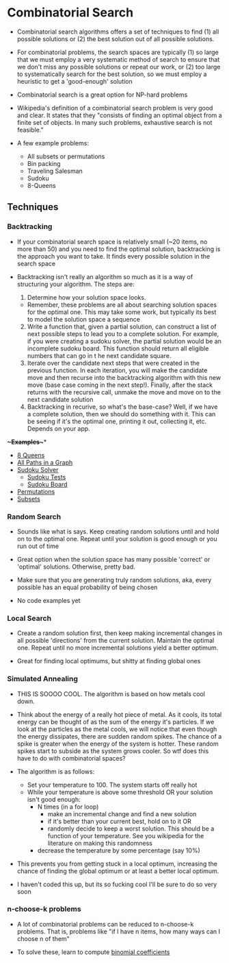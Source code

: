 # Combinatorial Search

* Combinatorial search algorithms offers a set of techniques to find (1) all
possible solutions or (2) the best solution out of all possible solutions.

* For combinatorial problems, the search spaces are typically (1) so large that we must
employ a very systematic method of search to ensure that we don't miss any
possible solutions or repeat our work, or (2) too large to systematically search
for the best solution, so we must employ a heuristic to get a 'good-enough' solution

* Combinatorial search is a great option for NP-hard problems

* Wikipedia's definition of a combinatorial search problem is very good and
clear. It states that they "consists of finding an optimal object from a finite set of
objects. In many such problems, exhaustive search is not feasible."

* A few example problems:
  * All subsets or permutations
  * Bin packing
  * Traveling Salesman
  * Sudoku
  * 8-Queens


## Techniques

### Backtracking

* If your combinatorial search space is relatively small (~20 items, no more than 50)
and you need to find the optimal solution, backtracking is the approach you want
to take. It finds every possible solution in the search space

* Backtracking isn't really an algorithm so much as it is a way of structuring your
algorithm. The steps are:
  1. Determine how your solution space looks.
    * Remember, these problems are all about searching solution spaces for the
    optimal one. This may take some work, but typically its best to model the solution
    space a sequence
  2. Write a function that, given a partial solution, can construct a list of
  next possible steps to lead you to a complete solution. For example, if you
  were creating a sudoku solver, the partial solution would be an incomplete
  sudoku board. This function should return all eligible numbers that can go in t
  he next candidate square.
  3. Iterate over the candidate next steps that were created in the previous
  function. In each iteration, you will make the candidate move and then recurse into the
  backtracking algorithm with this new move (base case coming in the next step!).
  Finally, after the stack returns with the recursive call, unmake the move and move on
  to the next candidate solution
  4. Backtracking in recurive, so what's the base-case? Well, if we have a complete
  solution, then we should do something with it. This can be seeing if it's the
  optimal one, printing it out, collecting it, etc. Depends on your app.

 **~~~~~Examples~~~~~***

  - [8 Queens](./code/8_queens.py)
  - [All Paths in a Graph](./code/all_paths_in_graph.py)
  - [Sudoku Solver](./code/sudoku.py)
    - [Sudoku Tests](./code/test_sudoku.py)
    - [Sudoku Board](./code/sudoku_board.py)
  - [Permutations](./code/perms.py)
  - [Subsets](./code/subsets.py)


### Random Search

* Sounds like what is says. Keep creating random solutions until and hold on to
the optimal one. Repeat until your solution is good enough or you run out of time

* Great option when the solution space has many possible 'correct' or 'optimal'
solutions. Otherwise, pretty bad.

* Make sure that you are generating truly random solutions, aka, every possible
has an equal probability of being chosen

* No code examples yet

### Local Search

* Create a random solution first, then keep making incremental changes in all
possible 'directions' from the current solution. Maintain the optimal one. Repeat
until no more incremental solutions yield a better optimum.

* Great for finding local optimums, but shitty at finding global ones

### Simulated Annealing

* THIS IS SOOOO COOL. The algorithm is based on how metals cool down.

* Think about the energy of a really hot piece of metal. As it cools, its total
energy can be thought of as the sum of the energy it's particles. If we look at
the particles as the metal cools, we will notice that even though the energy
dissipates, there are sudden random spikes. The chance of a spike is greater when
the energy of the system is hotter. These random spikes start to subside as the
system grows cooler. So wtf does this have to do with combinatorial spaces?

* The algorithm is as follows:
  - Set your temperature to 100. The system starts off really hot
  - While your temperature is above some threshold OR your solution isn't good enough:
      - N times (in a for loop)
        - make an incremental change and find a new solution
        - if it's better than your current best, hold on to it OR
        - randomly decide to keep a worst solution. This should be a function of
        your temperature. See you wikipedia for the literature on making this randomness
      - decrease the temperature by some percentage (say 10%)

* This prevents you from getting stuck in a local optimum, increasing the chance
of finding the global optimum or at least a better local optimum.

* I haven't coded this up, but its so fucking cool I'll be sure to do so very soon

### n-choose-k problems

* A lot of combinatorial problems can be reduced to n-choose-k problems. That is,
problems like "if I have n items, how many ways can I choose n of them"

* To solve these, learn to compute [binomial coefficients](./binomial_coefficient.py)
